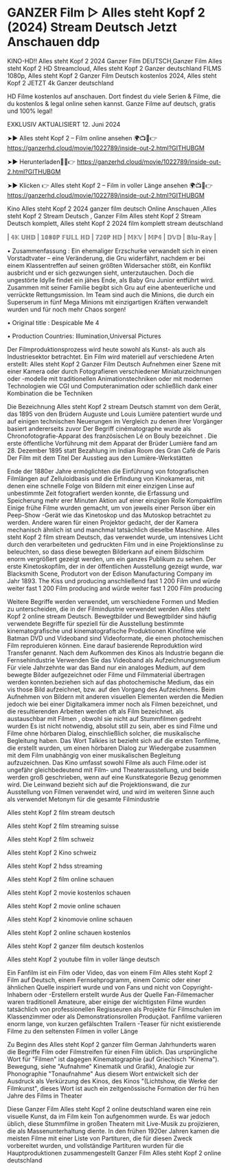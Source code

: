 # GANZER Film ▷ Alles steht Kopf 2 (2024) Stream Deutsch Jetzt Anschauen ddp


KINO-HD!! Alles steht Kopf 2 2024 Ganzer Film DEUTSCH,Ganzer Film Alles steht Kopf 2 HD Streamcloud, Alles steht Kopf 2 Ganzer deutschland FILMS 1080p, Alles steht Kopf 2 Ganzer Film Deutsch kostenlos 2024, Alles steht Kopf 2 JETZT 4k Ganzer deutschland

HD Filme kostenlos auf anschauen. Dort findest du viele Serien & Filme, die du kostenlos & legal online sehen kannst. Ganze Filme auf deutsch, gratis und 100% legal!


EXKLUSIV AKTUALISIERT 12. Juni 2024

➤► Alles steht Kopf 2 – Film online ansehen 🌍📺📱👉 https://ganzerhd.cloud/movie/1022789/inside-out-2.html?GITHUBGM

➤► Herunterladen🔴✅👉 https://ganzerhd.cloud/movie/1022789/inside-out-2.html?GITHUBGM

➤► Klicken 👉 Alles steht Kopf 2 – Film in voller Länge ansehen 🌍📺📱👉 https://ganzerhd.cloud/movie/1022789/inside-out-2.html?GITHUBGM


Kino Alles steht Kopf 2 2024 ganzer film deutsch Online Anschauen ,Alles steht Kopf 2 Stream Deutsch , Ganzer Film Alles steht Kopf 2 Stream Deutsch komplett, Alles steht Kopf 2 2024 film komplett stream deutschland

| 𝟜𝕂 𝕌ℍ𝔻 | 𝟙𝟘𝟠𝟘ℙ 𝔽𝕌𝕃𝕃 ℍ𝔻 | 𝟟𝟚𝟘ℙ ℍ𝔻 | 𝕄𝕂𝕍 | 𝕄ℙ𝟜 | 𝔻𝕍𝔻 | 𝔹𝕝𝕦-ℝ𝕒𝕪 |

• Zusammenfassung : Ein ehemaliger Erzschurke verwandelt sich in einen Vorstadtvater – eine Veränderung, die Gru widerfährt, nachdem er bei einem Klassentreffen auf seinen größten Widersacher stößt, ein Konflikt ausbricht und er sich gezwungen sieht, unterzutauchen. Doch die ungestörte Idylle findet ein jähes Ende, als Baby Gru Junior entführt wird. Zusammen mit seiner Familie begibt sich Gru auf eine abenteuerliche und verrückte Rettungsmission. Im Team sind auch die Minions, die durch ein Superserum in fünf Mega Minions mit einzigartigen Kräften verwandelt wurden und für noch mehr Chaos sorgen!

• Original title : Despicable Me 4

• Production Countries: Illumination,Universal Pictures

Der Filmproduktionsprozess wird heute sowohl als Kunst- als auch als Industriesektor betrachtet. Ein Film wird materiell auf verschiedene Arten erstellt: Alles steht Kopf 2 Ganzer Film Deutsch Aufnehmen einer Szene mit einer Kamera oder durch Fotografieren verschiedener Miniaturzeichnungen oder -modelle mit traditionellen Animationstechniken oder mit modernen Technologien wie CGI und Computeranimation oder schließlich dank einer Kombination die be Techniken

Die Bezeichnung Alles steht Kopf 2 stream Deutsch stammt von dem Gerät, das 1895 von den Brüdern Auguste und Louis Lumière patentiert wurde und auf einigen technischen Neuerungen im Vergleich zu denen ihrer Vorgänger basiert andererseits zuvor Der Begriff cinématographe wurde als Chronofotografie-Apparat des französischen Lé on Bouly bezeichnet . Die erste öffentliche Vorführung mit dem Apparat der Brüder Lumière fand am 28. Dezember 1895 statt Bezahlung im Indian Room des Gran Cafè de Paris Der Film mit dem Titel Der Ausstieg aus den Lumière-Werkstätten

Ende der 1880er Jahre ermöglichten die Einführung von fotografischen Filmlängen auf Zelluloidbasis und die Erfindung von Kinokameras, mit denen eine schnelle Folge von Bildern mit einer einzigen Linse auf unbestimmte Zeit fotografiert werden konnte, die Erfassung und Speicherung mehr erer Minuten Aktion auf einer einzigen Rolle Kompaktfilm Einige frühe Filme wurden gemacht, um von jeweils einer Person über ein Peep-Show -Gerät wie das Kinetoskop und das Mutoskop betrachtet zu werden. Andere waren für einen Projektor gedacht, der der Kamera mechanisch ähnlich ist und manchmal tatsächlich dieselbe Maschine. Alles steht Kopf 2 film stream Deutsch, das verwendet wurde, um intensives Licht durch den verarbeiteten und gedruckten Film und in eine Projektionslinse zu beleuchten, so dass diese bewegten Bilderkann auf einem Bildschirm enorm vergrößert gezeigt werden, um ein ganzes Publikum zu sehen. Der erste Kinetoskopfilm, der in der öffentlichen Ausstellung gezeigt wurde, war Blacksmith Scene, Produtort von der Edison Manufacturing Company im Jahr 1893. The Kiss und producing anschließend fast 1 200 Film und würde weiter fast 1 200 Film producing and würde weiter fast 1 200 Film producing

Weitere Begriffe werden verwendet, um verschiedene Formen und Medien zu unterscheiden, die in der Filmindustrie verwendet werden Alles steht Kopf 2 online stream Deutsch. Bewegtbilder und Bewegtbilder sind häufig verwendete Begriffe für speziell für die Ausstellung bestimmte kinematografische und kinematografische Produktionen Kinofilme wie Batman DVD und Videoband sind Videoformate, die einen photochemischen Film reproduieren können. Eine darauf basierende Reproduktion wird Transfer genannt. Nach dem Aufkommen des Kinos als Industrie begann die Fernsehindustrie Verwenden Sie das Videoband als Aufzeichnungsmedium Für viele Jahrzehnte war das Band nur ein analoges Medium, auf dem bewegte Bilder aufgezeichnet oder Filme und Filmmaterial übertragen werden konnten.beziehen sich auf das photochemische Medium, das ein vis those Bild aufzeichnet, bzw. auf den Vorgang des Aufzeichnens. Beim Aufnehmen von Bildern mit anderen visuellen Elementen werden die Medien jedoch wie bei einer Digitalkamera immer noch als Filmen bezeichnet, und die resultierenden Arbeiten werden oft als Film bezeichnet. als austauschbar mit Filmen , obwohl sie nicht auf Stummfilmen gedreht wurden Es ist nicht notwendig, absolut still zu sein, aber es sind Filme und Filme ohne hörbaren Dialog, einschließlich solcher, die musikalische Begleitung haben. Das Wort Talkies ist bezieht sich auf die ersten Tonfilme, die erstellt wurden, um einen hörbaren Dialog zur Wiedergabe zusammen mit dem Film unabhängig von einer musikalischen Begleitung aufzuzeichnen. Das Kino umfasst sowohl Filme als auch Filme.oder ist ungefähr gleichbedeutend mit Film- und Theaterausstellung, und beide werden groß geschrieben, wenn auf eine Kunstkategorie Bezug genommen wird. Die Leinwand bezieht sich auf die Projektionswand, die zur Ausstellung von Filmen verwendet wird, und wird im weiteren Sinne auch als verwendet Metonym für die gesamte Filmindustrie

Alles steht Kopf 2 film stream deutsch

Alles steht Kopf 2 film streaming suisse

Alles steht Kopf 2 film schweiz

Alles steht Kopf 2 Kino schweiz

Alles steht Kopf 2 hdss streaming

Alles steht Kopf 2 film online schauen

Alles steht Kopf 2 movie kostenlos schauen

Alles steht Kopf 2 movie online schauen

Alles steht Kopf 2 kinomovie online schauen

Alles steht Kopf 2 online schauen kostenlos

Alles steht Kopf 2 ganzer film deutsch kostenlos

Alles steht Kopf 2 youtube film in voller länge deutsch

Ein Fanfilm ist ein Film oder Video, das von einem Film Alles steht Kopf 2 Film auf Deutsch, einem Fernsehprogramm, einem Comic oder einer ähnlichen Quelle inspiriert wurde und von Fans und nicht von Copyright-Inhabern oder -Erstellern erstellt wurde Aus der Quelle Fan-Filmemacher waren traditionell Amateure, aber einige der wichtigsten Filme wurden tatsächlich von professionellen Regisseuren als Projekte für Filmschulen im Klassenzimmer oder als Demonstrationsrollen Produçãot. Fanfilme variieren enorm lange, von kurzen gefälschten Trailern -Teaser für nicht existierende Filme zu den seltensten Filmen in voller Länge

Zu Beginn des Alles steht Kopf 2 ganzer film German Jahrhunderts waren die Begriffe Film oder Filmstreifen für einen Film üblich. Das ursprüngliche Wort für "Filmen" ist dagegen Kinematographie (auf Griechisch "Kinema"). Bewegung, siehe "Aufnahme" Kinematik und Grafik), Analogie zur Phonographie "Tonaufnahme" Aus diesem Wort entwickelt sich der Ausdruck als Verkürzung des Kinos, des Kinos "(Lichtshow, die Werke der Filmkunst", dieses Wort ist auch ein zeitgenössische Formation der frü hen Jahre des Films in Theater

Diese Ganzer Film Alles steht Kopf 2 online deutschland waren eine rein visuelle Kunst, da im Film kein Ton aufgenommen wurde. Es war jedoch üblich, diese Stummfilme in großen Theatern mit Live-Musik zu projizieren, die als Massenunterhaltung diente. In den frühen 1920er Jahren kamen die meisten Filme mit einer Liste von Partituren, die für diesen Zweck vorbereitet wurden, und vollständige Partituren wurden für die Hauptproduktionen zusammengestellt Ganzer Film Alles steht Kopf 2 online deutschland



